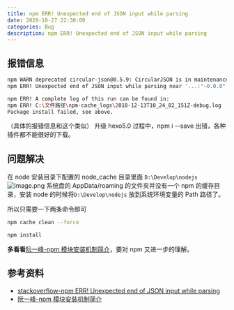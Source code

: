 ```yaml
---
title: npm ERR! Unexpected end of JSON input while parsing
date: 2020-10-27 22:30:00
categories: Bug
description: npm ERR! Unexpected end of JSON input while parsing
---
```


## 报错信息

```bash
npm WARN deprecated circular-json@0.5.9: CircularJSON is in maintenance only, flatted is its successor.
npm ERR! Unexpected end of JSON input while parsing near '...:"~0.0.0","webpack-de'

npm ERR! A complete log of this run can be found in:
npm ERR! C:\文件路径\npm-cache_logs\2018-12-13T10_24_02_151Z-debug.log
Package install failed, see above.
```

（具体的报错信息和这个类似）
升级 hexo5.0 过程中，npm i --save 出错，各种插件都不能很好的下载。

## 问题解决

在 node 安装目录下配置的 node_cache 目录里面 `D:\Develop\nodejs` 
![image.png](https://cdn.nlark.com/yuque/0/2020/png/1484158/1603808754530-64316710-95b9-4e13-98dd-efda5197f782.png#align=left&display=inline&height=167&margin=%5Bobject%20Object%5D&name=image.png&originHeight=487&originWidth=1128&size=62358&status=done&style=shadow&width=387)
系统盘的 AppData/roaming 的文件夹并没有一个 npm 的缓存目录，安装 node 的时候将`D:\Develop\nodejs` 放到系统环境变量的 Path 路径了。

所以只需要一下两条命令即可

```bash
npm cache clean --force

npm install
```

**多看看**[阮一峰-npm 模块安装机制简介](https://www.ruanyifeng.com/blog/2016/01/npm-install.html)，要对 npm 又进一步的理解。

## 参考资料

- [stackoverflow-npm ERR! Unexpected end of JSON input while parsing](https://stackoverflow.com/questions/53759929/npm-err-unexpected-end-of-json-input-while-parsing)
- [阮一峰-npm 模块安装机制简介](https://www.ruanyifeng.com/blog/2016/01/npm-install.html)
